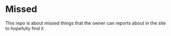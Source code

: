 # Missed
This repo is about missed things that the owner can reports about in the site to hopefully find it
